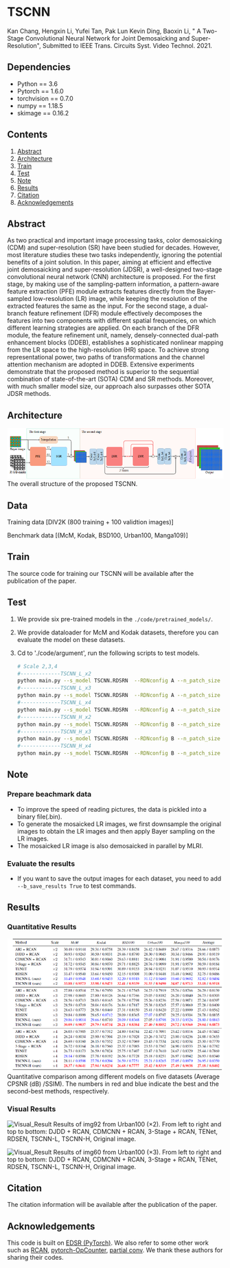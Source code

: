 # TSCNN

Kan Chang, Hengxin Li, Yufei Tan, Pak Lun Kevin Ding, Baoxin Li, " A Two-Stage Convolutional Neural Network for Joint Demosaicking and Super-Resolution", Submitted to IEEE Trans. Circuits Syst. Video Technol. 2021.

## Dependencies
* Python == 3.6
* Pytorch == 1.6.0
* torchvision == 0.7.0
* numpy == 1.18.5
* skimage == 0.16.2

## Contents
1. [Abstract](#abstract)
2. [Architecture](#architecture)
3. [Train](#train)
4. [Test](#test)
5. [Note](#note)
6. [Results](#results)
7. [Citation](#citation)
8. [Acknowledgements](#acknowledgements)

## Abstract
As two practical and important image processing tasks, color demosaicking (CDM) and super-resolution (SR) have been studied for decades. However, most literature studies these two tasks independently, ignoring the potential benefits of a joint solution. In this paper, aiming at efficient and effective joint demosaicking and super-resolution (JDSR), a well-designed two-stage convolutional neural network (CNN) architecture is proposed. For the first stage, by making use of the sampling-pattern information, a pattern-aware feature extraction (PFE) module extracts features directly from the Bayer-sampled low-resolution (LR) image, while keeping the resolution of the extracted features the same as the input. For the second stage, a dual-branch feature refinement (DFR) module effectively decomposes the features into two components with different spatial frequencies, on which different learning strategies are applied. On each branch of the DFR module, the feature refinement unit, namely, densely-connected dual-path enhancement blocks (DDEB), establishes a sophisticated nonlinear mapping from the LR space to the high-resolution (HR) space. To achieve strong representational power, two paths of transformations and the channel attention mechanism are adopted in DDEB. Extensive experiments demonstrate that the proposed method is superior to the sequential combination of state-of-the-art (SOTA) CDM and SR methods. Moreover, with much smaller model size, our approach also surpasses other SOTA JDSR methods.

## Architecture

![TSCNN](/Figs/TSCNN.png)
The overall structure of the proposed TSCNN.

## Data

Training data [DIV2K (800 training + 100 validtion images)]

Benchmark data [(McM, Kodak, BSD100, Urban100, Manga109)]

## Train

The source code for training our TSCNN will be available after the publication of the paper.

## Test

1. We provide six pre-trained models in the `./code/pretrained_models/`.

2. We provide dataloader for McM and Kodak datasets, therefore you can evaluate the model on these datasets.

3. Cd to './code/argument', run the following scripts to test models.

    ```bash
    # Scale 2,3,4
    #-------------TSCNN_L_x2 
    python main.py --s_model TSCNN.RDSRN  --RDNconfig A --n_patch_size 96   --dir_dataset DATA_testx2 --pre_train TSCNN_Lx2.pth --b_test_only True --s_eval_dataset mcm.Mcm+kodak.Kodak
    #-------------TSCNN_L_x3 
    python main.py --s_model TSCNN.RDSRN  --RDNconfig A --n_patch_size 144  --dir_dataset DATA_testx3 --pre_train TSCNN_Lx3.pth --b_test_only True --s_eval_dataset mcm.Mcm+kodak.Kodak
    #-------------TSCNN_L_x4 
    python main.py --s_model TSCNN.RDSRN  --RDNconfig A --n_patch_size 192  --dir_dataset DATA_testx4 --pre_train TSCNN_Lx4.pth --b_test_only True --s_eval_dataset mcm.Mcm+kodak.Kodak
    #-------------TSCNN_H_x2 
    python main.py --s_model TSCNN.RDSRN  --RDNconfig B --n_patch_size 96   --dir_dataset DATA_testx2 --pre_train TSCNN_Hx2.pth --b_test_only True --s_eval_dataset mcm.Mcm+kodak.Kodak
    #-------------TSCNN_H_x3
    python main.py --s_model TSCNN.RDSRN  --RDNconfig B --n_patch_size 144  --dir_dataset DATA_testx3 --pre_train TSCNN_Hx3.pth --b_test_only True --s_eval_dataset mcm.Mcm+kodak.Kodak
    #-------------TSCNN_H_x4
    python main.py --s_model TSCNN.RDSRN  --RDNconfig B --n_patch_size 192  --dir_dataset DATA_testx4 --pre_train TSCNN_Hx4.pth --b_test_only True --s_eval_dataset mcm.Mcm+kodak.Kodak

    ```


## Note
### Prepare beachmark data
* To improve the speed of reading pictures, the data is pickled into a binary file(.bin). 
* To generate the mosaicked LR images, we first downsample the original images to obtain the LR images and then apply Bayer sampling on the LR images.
* The mosaicked LR image is also demosaicked in parallel by MLRI.

### Evaluate the results
* If you want to save the output images for each dataset, you need to add `--b_save_results True` to test commands.

## Results
### Quantitative Results
![PSNR_SSIM_Lightweight](/Figs/psnr_ssim.png)
Quantitative comparison among different models on five datasets (Average CPSNR (dB) /SSIM). The numbers in red and blue indicate the best and the second-best methods, respectively.

### Visual Results

![Visual_Result](/Figs/image92_Urban100_x2.bmp)
Results of img92 from Urban100 (×2). From left to right and top to bottom: DJDD + RCAN, CDMCNN + RCAN, 3-Stage + RCAN, TENet, RDSEN, TSCNN-L, TSCNN-H, Original image.

![Visual_Result](/Figs/image60_Urban100_x3.bmp)
Results of img60 from Urban100 (×3). From left to right and top to bottom: DJDD + RCAN, CDMCNN + RCAN, 3-Stage + RCAN, TENet, RDSEN, TSCNN-L, TSCNN-H, Original image.

## Citation
The citation information will be available after the publication of the paper.

## Acknowledgements
This code is built on [EDSR (PyTorch)](https://github.com/thstkdgus35/EDSR-PyTorch). 
We also refer to some other work such as [RCAN](https://github.com/yulunzhang/RCAN), [pytorch-OpCounter](https://github.com/Lyken17/pytorch-OpCounter), [partial conv](https://github.com/NVIDIA/partialconv).
We thank these authors for sharing their codes.

